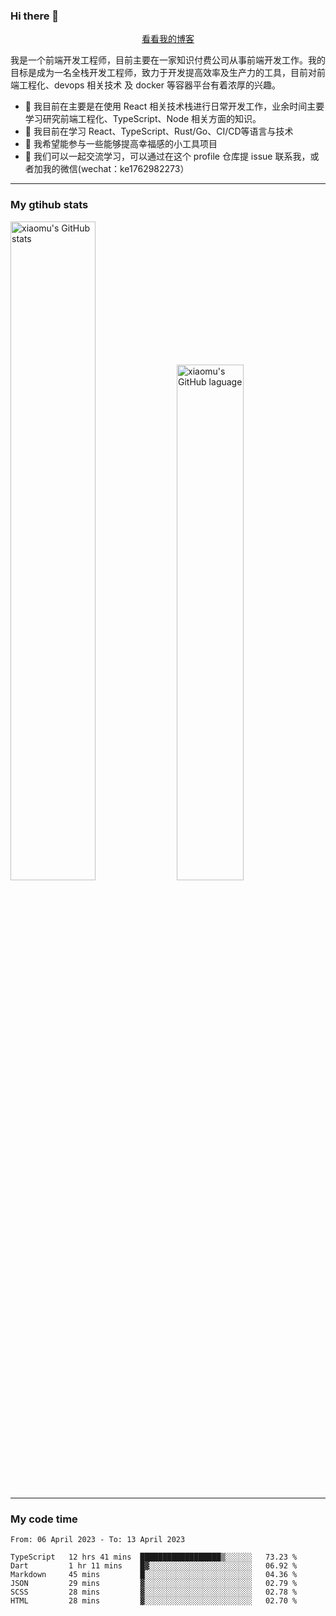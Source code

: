 ### Hi there 👋

<p align="center">
  <a href="https://blog.realjacket.site/">看看我的博客</a>
</p>

我是一个前端开发工程师，目前主要在一家知识付费公司从事前端开发工作。我的目标是成为一名全栈开发工程师，致力于开发提高效率及生产力的工具，目前对前端工程化、devops 相关技术 及 docker 等容器平台有着浓厚的兴趣。

- 🔭 我目前在主要是在使用 React 相关技术栈进行日常开发工作，业余时间主要学习研究前端工程化、TypeScript、Node 相关方面的知识。
- 🌱 我目前在学习 React、TypeScript、Rust/Go、CI/CD等语言与技术
- 👯 我希望能参与一些能够提高幸福感的小工具项目
- 💬 我们可以一起交流学习，可以通过在这个 profile 仓库提 issue 联系我，或者加我的微信(wechat：ke1762982273）

***

### My gtihub stats

<a><img src="https://github-readme-stats-git-masterrstaa-rickstaa.vercel.app/api?username=real-jacket&&show_icons=true" title="xiaomu's GitHub stats" alt="xiaomu's GitHub stats" style="width:52%;"/></a>
<a><img src="https://github-readme-stats-git-masterrstaa-rickstaa.vercel.app/api/top-langs/?username=real-jacket&layout=compact" title="xiaomu's GitHub laguage" alt="xiaomu's GitHub laguage" style="width:46%;"/><a/>

***

### My code time

<!--START_SECTION:waka-->

```text
From: 06 April 2023 - To: 13 April 2023

TypeScript   12 hrs 41 mins  ██████████████████▒░░░░░░   73.23 %
Dart         1 hr 11 mins    █▓░░░░░░░░░░░░░░░░░░░░░░░   06.92 %
Markdown     45 mins         █░░░░░░░░░░░░░░░░░░░░░░░░   04.36 %
JSON         29 mins         ▓░░░░░░░░░░░░░░░░░░░░░░░░   02.79 %
SCSS         28 mins         ▓░░░░░░░░░░░░░░░░░░░░░░░░   02.78 %
HTML         28 mins         ▓░░░░░░░░░░░░░░░░░░░░░░░░   02.70 %
```

<!--END_SECTION:waka-->
